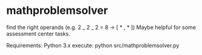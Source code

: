 # mathproblemsolver
find the right operands (e.g. 2 _ 2 _ 2 = 8 -> [ * , * ])
Maybe helpful for some assessment center tasks.

Requirements: Python 3.x
execute: python src/mathproblemsolver.py
